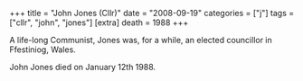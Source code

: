 +++
title = "John Jones (Cllr)"
date = "2008-09-19"
categories = ["j"]
tags = ["cllr", "john", "jones"]
[extra]
death = 1988
+++

A life-long Communist, Jones was, for a while, an elected councillor in Ffestiniog, Wales.

John Jones died on January 12th 1988.
